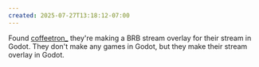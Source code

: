 ```yaml
---
created: 2025-07-27T13:18:12-07:00
---
```


Found [coffeetron_](https://www.twitch.tv/coffeetron_) they're making a BRB stream overlay for their stream in Godot. They don't make any games in Godot, but they make their stream overlay in Godot.

